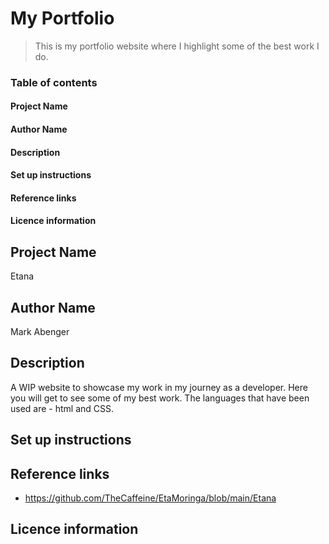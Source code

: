 
# My Portfolio 

>This is my portfolio website where I highlight some of the best work I do.

### Table of contents 

#### Project Name 
#### Author Name 
#### Description 
#### Set up instructions
#### Reference links
#### Licence information 


## Project Name

Etana

## Author Name

Mark Abenger

## Description 

A WIP website to showcase my work in my journey as a developer. Here you will get to see some of my best work. The languages that have been used are - html and CSS.

## Set up instructions 

## Reference links

- https://github.com/TheCaffeine/EtaMoringa/blob/main/Etana

## Licence information 
